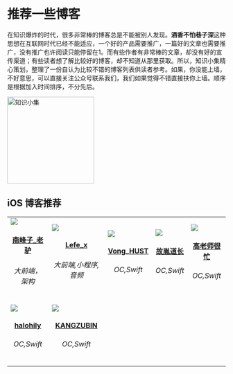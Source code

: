 # 推荐一些博客

在知识爆炸的时代，很多非常棒的博客总是不能被别人发现。**酒香不怕巷子深**这种思想在互联网时代已经不能适应，一个好的产品需要推广，一篇好的文章也需要推广，没有推广也许阅读只能停留在1。而有些作者有非常棒的文章，却没有好的宣传渠道；有些读者想了解比较好的博客，却不知道从那里获取。所以，知识小集精心策划，整理了一份自认为比较不错的博客列表供读者参考。如果，你没能上墙，不好意思，可以直接关注公众号联系我们，我们如果觉得不错直接扶你上墙。顺序是根据加入时间排序，不分先后。

<img src="https://raw.githubusercontent.com/iOS-Tips/iOS-tech-set/master/images/qrcode.jpg" title="知识小集" width="200"/>

## iOS 博客推荐

<table id='南峰子_老驴'>
<tr>
<td id='andrew-mcburney'>
<a href='https://weibo.com/touristdiary'>
<img src='https://tva1.sinaimg.cn/crop.1.0.1366.1366.180/c5ff030ejw8f5bbc70i61j212011yq80.jpg'>
</a>
<h4 align='center'><a href='http://southpeak.github.io/'>南峰子_老驴</a></h4>
<h6 align='center'>大前端，架构</h6>
</td>

<td id='Lefe_x'>
<a href='https://weibo.com/u/5953150140'>
<img src='https://tva4.sinaimg.cn/crop.8.0.1226.1226.180/006uSOiEjw8f9h4ihstq4j30yi0y2gnq.jpg'>
</a>
<h4 align='center'><a href='https://www.jianshu.com/u/7c787af04cd1'>Lefe_x</a></h4>
<h6 align='center'>大前端,小程序,音频</h6>
</td>

<td id='Vong_HUST'>
<a href='https://weibo.com/VongLo'>
<img src='https://tvax3.sinaimg.cn/crop.0.0.667.667.180/ba81ca29ly8fhu4meonedj20ij0ijgmh.jpg'>
</a>
<h4 align='center'><a href=''>Vong_HUST</a></h4>
<h6 align='center'>OC,Swift</h6>
</td>

<td id='故胤道长'>
<a href='https://weibo.com/soapyigu'>
<img src='https://tva4.sinaimg.cn/crop.14.0.721.721.180/6cf34ee4jw8f8rdmtzzgmj20ku0k10t5.jpg'>
</a>
<h4 align='center'><a href=''>故胤道长</a></h4>
<h6 align='center'>OC,Swift</h6>
</td>

<td id='高老师很忙'>
<a href='https://weibo.com/517082456'>
<img src='https://tva4.sinaimg.cn/crop.0.0.1242.1242.180/5fe18d75jw8evft9qcjh5j20yi0yigo5.jpg'>
</a>
<h4 align='center'><a href=''>高老师很忙</a></h4>
<h6 align='center'>OC,Swift</h6>
</td>

<tr>
<td id='halohily'>
<a href='http://weibo.com/halohily'>
<img src='https://tva4.sinaimg.cn/crop.9.0.493.493.180/d9ec7ffcjw8f8a753z961j20e80dp0t3.jpg'>
</a>
<h4 align='center'><a href=''>halohily</a></h4>
<h6 align='center'>OC,Swift</h6>
</td>

<td id='KANGZUBIN'>
<a href='https://weibo.com/kangzubin'>
<img src='https://tva3.sinaimg.cn/crop.0.0.440.440.180/621b53aejw8ekybg28hxzj20c80c83z0.jpg'>
</a>
<h4 align='center'><a href=''>KANGZUBIN</a></h4>
<h6 align='center'>OC,Swift</h6>
</td>
</tr>

</table>